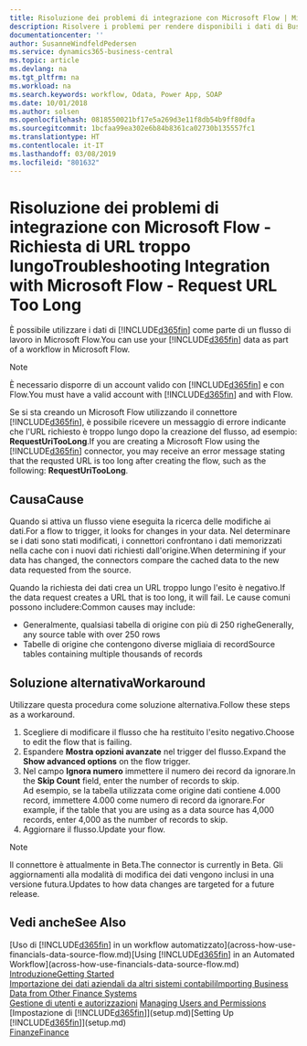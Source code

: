 ```yaml
---
title: Risoluzione dei problemi di integrazione con Microsoft Flow | Microsoft Docs
description: Risolvere i problemi per rendere disponibili i dati di Business Central come origine dati e specificare un URL OData dei service Web per creare un workflow automatizzato.
documentationcenter: ''
author: SusanneWindfeldPedersen
ms.service: dynamics365-business-central
ms.topic: article
ms.devlang: na
ms.tgt_pltfrm: na
ms.workload: na
ms.search.keywords: workflow, Odata, Power App, SOAP
ms.date: 10/01/2018
ms.author: solsen
ms.openlocfilehash: 0818550021bf17e5a269d3e11f8db54b9ff80dfa
ms.sourcegitcommit: 1bcfaa99ea302e6b84b8361ca02730b135557fc1
ms.translationtype: HT
ms.contentlocale: it-IT
ms.lasthandoff: 03/08/2019
ms.locfileid: "801632"
---
```

# <a name="troubleshooting-integration-with-microsoft-flow---request-url-too-long"></a><span data-ttu-id="76b7b-103">Risoluzione dei problemi di integrazione con Microsoft Flow - Richiesta di URL troppo lungo</span><span class="sxs-lookup"><span data-stu-id="76b7b-103">Troubleshooting Integration with Microsoft Flow - Request URL Too Long</span></span>
<span data-ttu-id="76b7b-104">È possibile utilizzare i dati di [!INCLUDE[d365fin](includes/d365fin_md.md)] come parte di un flusso di lavoro in Microsoft Flow.</span><span class="sxs-lookup"><span data-stu-id="76b7b-104">You can use your [!INCLUDE[d365fin](includes/d365fin_md.md)] data as part of a workflow in Microsoft Flow.</span></span>  

> [!NOTE]  
>   <span data-ttu-id="76b7b-105">È necessario disporre di un account valido con [!INCLUDE[d365fin](includes/d365fin_md.md)] e con Flow.</span><span class="sxs-lookup"><span data-stu-id="76b7b-105">You must have a valid account with [!INCLUDE[d365fin](includes/d365fin_md.md)] and with Flow.</span></span>  

<span data-ttu-id="76b7b-106">Se si sta creando un Microsoft Flow utilizzando il connettore [!INCLUDE[d365fin](includes/d365fin_md.md)], è possibile ricevere un messaggio di errore indicante che l'URL richiesto è troppo lungo dopo la creazione del flusso, ad esempio: **RequestUriTooLong**.</span><span class="sxs-lookup"><span data-stu-id="76b7b-106">If you are creating a Microsoft Flow using the [!INCLUDE[d365fin](includes/d365fin_md.md)] connector, you may receive an error message stating that the requsted URL is too long after creating the flow, such as the following: **RequestUriTooLong**.</span></span>

## <a name="cause"></a><span data-ttu-id="76b7b-107">Causa</span><span class="sxs-lookup"><span data-stu-id="76b7b-107">Cause</span></span>
<span data-ttu-id="76b7b-108">Quando si attiva un flusso viene eseguita la ricerca delle modifiche ai dati.</span><span class="sxs-lookup"><span data-stu-id="76b7b-108">For a flow to trigger, it looks for changes in your data.</span></span> <span data-ttu-id="76b7b-109">Nel determinare se i dati sono stati modificati, i connettori confrontano i dati memorizzati nella cache con i nuovi dati richiesti dall'origine.</span><span class="sxs-lookup"><span data-stu-id="76b7b-109">When determining if your data has changed, the connectors compare the cached data to the new data requested from the source.</span></span>  

<span data-ttu-id="76b7b-110">Quando la richiesta dei dati crea un URL troppo lungo l'esito è negativo.</span><span class="sxs-lookup"><span data-stu-id="76b7b-110">If the data request creates a URL that is too long, it will fail.</span></span> <span data-ttu-id="76b7b-111">Le cause comuni possono includere:</span><span class="sxs-lookup"><span data-stu-id="76b7b-111">Common causes may include:</span></span>
- <span data-ttu-id="76b7b-112">Generalmente, qualsiasi tabella di origine con più di 250 righe</span><span class="sxs-lookup"><span data-stu-id="76b7b-112">Generally, any source table with over 250 rows</span></span>
- <span data-ttu-id="76b7b-113">Tabelle di origine che contengono diverse migliaia di record</span><span class="sxs-lookup"><span data-stu-id="76b7b-113">Source tables containing multiple thousands of records</span></span>

## <a name="workaround"></a><span data-ttu-id="76b7b-114">Soluzione alternativa</span><span class="sxs-lookup"><span data-stu-id="76b7b-114">Workaround</span></span>
<span data-ttu-id="76b7b-115">Utilizzare questa procedura come soluzione alternativa.</span><span class="sxs-lookup"><span data-stu-id="76b7b-115">Follow these steps as a workaround.</span></span>
1. <span data-ttu-id="76b7b-116">Scegliere di modificare il flusso che ha restituito l'esito negativo.</span><span class="sxs-lookup"><span data-stu-id="76b7b-116">Choose to edit the flow that is failing.</span></span>
2. <span data-ttu-id="76b7b-117">Espandere **Mostra opzioni avanzate** nel trigger del flusso.</span><span class="sxs-lookup"><span data-stu-id="76b7b-117">Expand the **Show advanced options** on the flow trigger.</span></span>
3. <span data-ttu-id="76b7b-118">Nel campo **Ignora numero** immettere il numero dei record da ignorare.</span><span class="sxs-lookup"><span data-stu-id="76b7b-118">In the **Skip Count** field, enter the number of records to skip.</span></span>  
<span data-ttu-id="76b7b-119">Ad esempio, se la tabella utilizzata come origine dati contiene 4.000 record, immettere 4.000 come numero di record da ignorare.</span><span class="sxs-lookup"><span data-stu-id="76b7b-119">For example, if the table that you are using as a data source has 4,000 records, enter 4,000 as the number of records to skip.</span></span>
4. <span data-ttu-id="76b7b-120">Aggiornare il flusso.</span><span class="sxs-lookup"><span data-stu-id="76b7b-120">Update your flow.</span></span>

> [!NOTE]  
> <span data-ttu-id="76b7b-121">Il connettore è attualmente in Beta.</span><span class="sxs-lookup"><span data-stu-id="76b7b-121">The connector is currently in Beta.</span></span> <span data-ttu-id="76b7b-122">Gli aggiornamenti alla modalità di modifica dei dati vengono inclusi in una versione futura.</span><span class="sxs-lookup"><span data-stu-id="76b7b-122">Updates to how data changes are targeted for a future release.</span></span>


## <a name="see-also"></a><span data-ttu-id="76b7b-123">Vedi anche</span><span class="sxs-lookup"><span data-stu-id="76b7b-123">See Also</span></span>
<span data-ttu-id="76b7b-124">[Uso di [!INCLUDE[d365fin](includes/d365fin_md.md)] in un workflow automatizzato](across-how-use-financials-data-source-flow.md)</span><span class="sxs-lookup"><span data-stu-id="76b7b-124">[Using [!INCLUDE[d365fin](includes/d365fin_md.md)] in an Automated Workflow](across-how-use-financials-data-source-flow.md)</span></span>  
[<span data-ttu-id="76b7b-125">Introduzione</span><span class="sxs-lookup"><span data-stu-id="76b7b-125">Getting Started</span></span>](product-get-started.md)  
[<span data-ttu-id="76b7b-126">Importazione dei dati aziendali da altri sistemi contabili</span><span class="sxs-lookup"><span data-stu-id="76b7b-126">Importing Business Data from Other Finance Systems</span></span>](across-import-data-configuration-packages.md)  
<span data-ttu-id="76b7b-127">[Gestione di utenti e autorizzazioni](ui-how-users-permissions.md)  </span><span class="sxs-lookup"><span data-stu-id="76b7b-127">[Managing Users and Permissions](ui-how-users-permissions.md)  </span></span>  
<span data-ttu-id="76b7b-128">[Impostazione di [!INCLUDE[d365fin](includes/d365fin_md.md)]](setup.md)</span><span class="sxs-lookup"><span data-stu-id="76b7b-128">[Setting Up [!INCLUDE[d365fin](includes/d365fin_md.md)]](setup.md)</span></span>  
[<span data-ttu-id="76b7b-129">Finanze</span><span class="sxs-lookup"><span data-stu-id="76b7b-129">Finance</span></span>](finance.md)  
